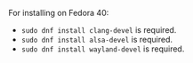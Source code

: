 For installing on Fedora 40:
* `sudo dnf install clang-devel`   is required.
* `sudo dnf install alsa-devel`    is required.
* `sudo dnf install wayland-devel` is required.